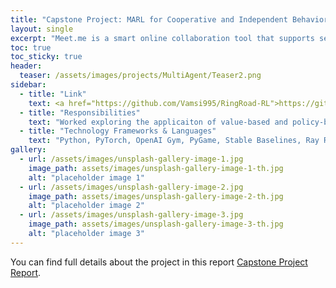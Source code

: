 ```yaml
---
title: "Capstone Project: MARL for Cooperative and Independent Behaviors on Highways and Ring Roads"
layout: single
excerpt: "Meet.me is a smart online collaboration tool that supports seamless screen sharing and whiteboard features integrated with chat messaging system."
toc: true
toc_sticky: true
header:
  teaser: /assets/images/projects/MultiAgent/Teaser2.png
sidebar:
  - title: "Link"
    text: <a href="https://github.com/Vamsi995/RingRoad-RL">https://github.com/Vamsi995/RingRoad-RL</a>
  - title: "Responsibilities"
    text: "Worked exploring the applicaiton of value-based and policy-based algorithms in mixed autonomy traffic."
  - title: "Technology Frameworks & Languages"
    text: "Python, PyTorch, OpenAI Gym, PyGame, Stable Baselines, Ray RLlib"
gallery:
  - url: /assets/images/unsplash-gallery-image-1.jpg
    image_path: assets/images/unsplash-gallery-image-1-th.jpg
    alt: "placeholder image 1"
  - url: /assets/images/unsplash-gallery-image-2.jpg
    image_path: assets/images/unsplash-gallery-image-2-th.jpg
    alt: "placeholder image 2"
  - url: /assets/images/unsplash-gallery-image-3.jpg
    image_path: assets/images/unsplash-gallery-image-3-th.jpg
    alt: "placeholder image 3"
---
```


You can find full details about the project in this report [Capstone Project Report](/assets/images/projects/MultiAgent/BTP.pdf).
